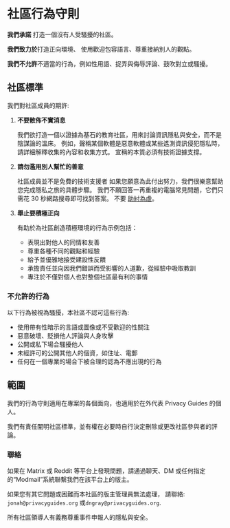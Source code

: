 # 社區行為守則

**我們承諾** 打造一個沒有人受騷擾的社區。

**我們致力於**打造正向環境、 使用歡迎包容語言、尊重接納別人的觀點。

**我們不允許**不適當的行為，例如性用語、捉弄與侮辱評論、鼓吹對立或騷擾。

## 社區標準

我們對社區成員的期許:

1. **不要散佈不實消息**

      我們欲打造一個以證據為基石的教育社區，用來討論資訊隱私與安全，而不是陰謀論的溫床。 例如，聲稱某個軟體是惡意軟體或某些遙測資訊侵犯隱私時，請詳細解釋收集的內容和收集方式。 宣稱的本質必須有技術證據支撐。

1. **請勿濫用別人幫忙的善意**

      社區成員並不是免費的技術支援者 如果您願意為此付出努力，我們很樂意幫助您完成隱私之旅的具體步驟。 我們不願回答一再重複的電腦常見問題，它們只需花 30 秒網路搜尋即可找到答案。 不要 [助紂為虐](https://slash7.com/2006/12/22/vampires/)。

1. **舉止要積極正向**

      有助於為社區創造積極環境的行為示例包括：

      - 表現出對他人的同情和友善
      - 尊重各種不同的觀點和經驗
      - 給予並優雅地接受建設性反饋
      - 承擔責任並向因我們錯誤而受影響的人道歉，從經驗中吸取教訓
      - 專注於不僅對個人也對整個社區最有利的事情

### 不允許的行為

以下行為被視為騷擾，本社區不認可這些行為:

- 使用帶有性暗示的言語或圖像或不受歡迎的性關注
- 惡意破壞、貶損他人評論與人身攻擊
- 公開或私下場合騷擾他人
- 未經許可的公開其他人的個資，如住址、電郵
- 任何在一個專業的場合下被合理的認為不應出現的行為

## 範圍

我們的行為守則適用在專案的各個面向，也適用於在外代表 Privacy Guides 的個人。

我們有責任闡明社區標準，並有權在必要時自行決定刪除或更改社區參與者的評論。

### 聯絡

如果在 Matrix 或 Reddit 等平台上發現問題，請通過聊天、DM 或任何指定的“Modmail”系統聯繫我們在該平台上的版主。

如果您有其它問題或困難而本社區的版主管理員無法處理， 請聯絡: `jonah@privacyguides.org` 或`dngray@privacyguides.org`.

所有社區領導人有義務尊重事件申報人的隱私與安全。
